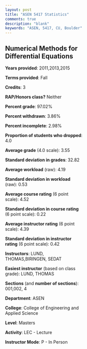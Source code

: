 ```yaml
---
layout: post
title: "ASEN 5417 Statistics"
comments: true
description: "blank"
keywords: "ASEN, 5417, CU, Boulder"
--- 
```

<head>
<script src="https://ajax.googleapis.com/ajax/libs/jquery/2.1.3/jquery.min.js"></script>
<script src="https://dl.dropboxusercontent.com/s/pc42nxpaw1ea4o9/highcharts.js?dl=0"></script>
<!-- <script src="../assets/js/highcharts.js"></script> -->
<style type="text/css">@font-face {
	font-family: "Bebas Neue";
	src: url(https://www.filehosting.org/file/details/544349/BebasNeue%20Regular.otf) format("opentype");
	}
	h1.Bebas { 
		font-family: "Bebas Neue", Verdana, Tahoma;
	}
</style>
</head>
<body>
	<div id="container" style="float: right; width: 45%; height: 88%; margin-left: 2.5%; margin-right: 2.5%;"></div>
	<script language="JavaScript">
		$(document).ready(function() {
		var chart = {type: 'column'};
		var title = {text: 'Grade Distribution'};
		var xAxis = {categories: ['A','B','C','D','F'],crosshair: true};
		var yAxis = {min: 0,title: {text: 'Percentage'}};
		var tooltip = {headerFormat: '<center><b><span style="font-size:20px">{point.key}</span></b></center>',
		               pointFormat: '<td style="padding:0"><b>{point.y:.1f}%</b></td>',
		               footerFormat: '</table>',shared: true,useHTML: true};
		var plotOptions = {column: {pointPadding: 0.0,borderWidth: 0}};  
		var credits = {enabled: false};var series= [{name: 'Percent',data: [73.91,18.84,2.9,0.0,4.35,]}];
		var json = {};
		json.chart = chart;
		json.title = title;
		json.tooltip = tooltip;
		json.xAxis = xAxis;
		json.yAxis = yAxis;  
		json.series = series;
		json.plotOptions = plotOptions;  
		json.credits = credits;
		$('#container').highcharts(json);
	});
	</script>
</body>
			   
## Numerical Methods for Differential Equations

**Years provided**: 2011,2013,2015

**Terms provided**: Fall

**Credits**: 3

**RAP/Honors class?** Neither

**Percent grade**: 97.02%

**Percent withdrawn**: 3.86%

**Percent incomplete**: 2.98%

**Proportion of students who dropped**: 4.0

**Average grade** (4.0 scale): 3.55

**Standard deviation in grades**: 32.82

**Average workload** (raw): 4.19

**Standard deviation in workload** (raw): 0.53

**Average course rating** (6 point scale): 4.52

**Standard deviation in course rating** (6 point scale): 0.22

**Average instructor rating** (6 point scale): 4.39

**Standard deviation in instructor rating** (6 point scale): 0.42

**Instructors**: LUND, THOMAS,BIRINGEN, SEDAT

**Easiest instructor** (based on class grade): LUND, THOMAS

**Sections** (and **number of sections**): 001,002, 4

**Department**: ASEN

**College**: College of Engineering and Applied Science

**Level**: Masters

**Activity**: LEC - Lecture

**Instructor Mode**: P  - In Person